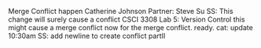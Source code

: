 Merge Conflict happen
Catherine Johnson
Partner: Steve Su
SS: This change will surely cause a conflict 
CSCI 3308 Lab 5: Version Control
this might cause a merge conflict
now for the merge conflict.  ready.
cat: update 10:30am
SS: add newline to create conflict partII
